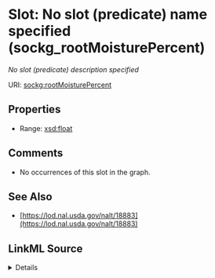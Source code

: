 

# Slot: No slot (predicate) name specified (sockg_rootMoisturePercent)


_No slot (predicate) description specified_







URI: [sockg:rootMoisturePercent](https://idir.uta.edu/sockg-ontology/docs/rootMoisturePercent)



<!-- no inheritance hierarchy -->








## Properties

* Range: [xsd:float](http://www.w3.org/2001/XMLSchema#float)





## Comments

* No occurrences of this slot in the graph.

## See Also

* [https://lod.nal.usda.gov/nalt/18883](https://lod.nal.usda.gov/nalt/18883)



## LinkML Source

<details>

```yaml
name: sockg_rootMoisturePercent
description: No slot (predicate) description specified
title: No slot (predicate) name specified
comments:
- No occurrences of this slot in the graph.
from_schema: soc-kg
see_also:
- https://lod.nal.usda.gov/nalt/18883
rank: 1000
domain: sockg_Harvest
slot_uri: sockg:rootMoisturePercent
alias: sockg_rootMoisturePercent
range: float

```
</details>